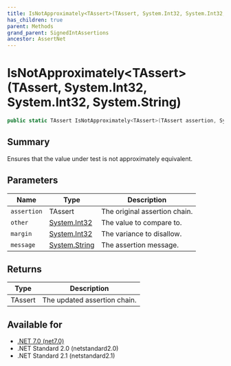```yaml
---
title: IsNotApproximately<TAssert>(TAssert, System.Int32, System.Int32, System.String)
has_children: true
parent: Methods
grand_parent: SignedIntAssertions
ancestor: AssertNet
---
```

# IsNotApproximately&lt;TAssert&gt;(TAssert, System.Int32, System.Int32, System.String)

```csharp
public static TAssert IsNotApproximately<TAssert>(TAssert assertion, System.Int32 other, System.Int32 margin, System.String message);
```

## Summary
Ensures that the value under test is not approximately equivalent.

## Parameters
|Name|Type|Description|
|-|-|-|
|`assertion`|TAssert|The original assertion chain.|
|`other`|[System.Int32](https://learn.microsoft.com/en-us/dotnet/api/system.int32)|The value to compare to.|
|`margin`|[System.Int32](https://learn.microsoft.com/en-us/dotnet/api/system.int32)|The variance to disallow.|
|`message`|[System.String](https://learn.microsoft.com/en-us/dotnet/api/system.string)|The assertion message.|

## Returns
|Type|Description|
|-|-|
|TAssert|The updated assertion chain.|

## Available for
- [.NET 7.0 (net7.0)](https://versionsof.net/core/7.0/)
- .NET Standard 2.0 (netstandard2.0)
- .NET Standard 2.1 (netstandard2.1)
